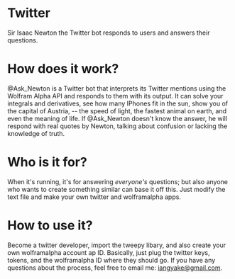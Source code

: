 # Twitter
Sir Isaac Newton the Twitter bot responds to users and answers their questions.

# How does it work?
@Ask_Newton is a Twitter bot that interprets its Twitter mentions using the Wolfram Alpha API and responds to them with its output. It can solve your integrals and derivatives, see how many IPhones fit in the sun, show you of the capital of Austria, -- the speed of light, the fastest animal on earth, and even the meaning of life. If @Ask_Newton doesn't know the answer, he will respond with real quotes by Newton, talking about confusion or lacking the knowledge of truth.

# Who is it for?
When it's running, it's for answering *everyone's* questions; but also anyone who wants to create something similar can base it off this. Just modify the text file and make your own twitter and wolframalpha apps.

# How to use it?
Become a twitter developer, import the tweepy libary, and also create your own wolframalpha account ap ID. Basically, just plug the twitter keys, tokens, and the wolframalpha ID where they should go. If you have any questions about the process, feel free to email me: iangyake@gmail.com.
